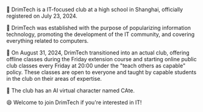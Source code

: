👋 DrimTech is a IT-focused club at a high school in Shanghai, officially registered on July 23, 2024.

👀 DrimTech was established with the purpose of popularizing information technology, promoting the development of the IT community, and covering everything related to computers.

🌱 On August 31, 2024, DrimTech transitioned into an actual club, offering offline classes during the Friday extension course and starting online public club classes every Friday at 20:00 under the "teach others as capable" policy. These classes are open to everyone and taught by capable students in the club on their areas of expertise.

💞️ The club has an AI virtual character named CAte.

😄 Welcome to join DrimTech if you're interested in IT!

<!---
DrimTech-program/DrimTech-program is a ✨ special ✨ repository because its `README.md` (this file) appears on your GitHub profile.
You can click the Preview link to take a look at your changes.
--->
